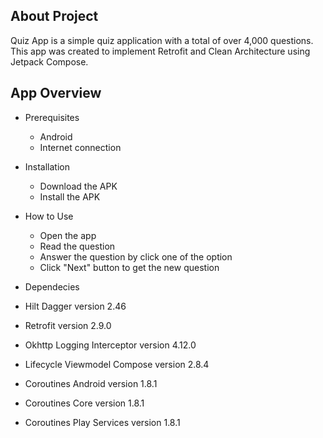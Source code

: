 ## About Project <br />
Quiz App is a simple quiz application with a total of over 4,000 questions. This app was created to implement Retrofit and Clean Architecture using Jetpack Compose.

## App Overview <br />
- Prerequisites
  - Android
  - Internet connection

- Installation
  - Download the APK
  - Install the APK
 
- How to Use
  - Open the app
  - Read the question
  - Answer the question by click one of the option
  - Click "Next" button to get the new question
 
 - Dependecies
  - Hilt Dagger version 2.46
  - Retrofit version 2.9.0
  - Okhttp Logging Interceptor version 4.12.0
  - Lifecycle Viewmodel Compose version 2.8.4
  - Coroutines Android version 1.8.1
  - Coroutines Core version 1.8.1
  - Coroutines Play Services version 1.8.1
